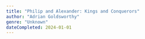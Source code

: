 ```yaml
---
title: "Philip and Alexander: Kings and Conquerors"
author: "Adrian Goldsworthy"
genre: "Unknown"
dateCompleted: 2024-01-01
---
```


